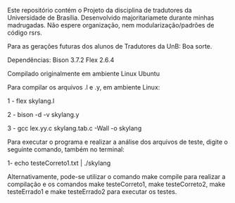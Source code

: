 
Este repositório contém o Projeto da disciplina de tradutores da Universidade de Brasília. Desenvolvido majoritariamete durante minhas madrugadas. Não espere organização, nem modularização/padrões de código rsrs.

Para as gerações futuras dos alunos de Tradutores da UnB: Boa sorte.


Dependências:
Bison 3.7.2
Flex 2.6.4

Compilado originalmente em ambiente Linux Ubuntu

Para compilar os arquivos .l e .y, em ambiente Linux:


1 - flex skylang.l

2 - bison -d -v skylang.y

3 - gcc lex.yy.c skylang.tab.c -Wall -o skylang


Para executar o programa e realizar a análise dos arquivos de teste, digite o seguinte comando, também no terminal:

1- echo testeCorreto1.txt | ./skylang

Alternativamente, pode-se utilizar o comando make compile para realizar a compilação e os comandos make testeCorreto1, make testeCorreto2, make testeErrado1 e make testeErrado2 para 
executar os testes.
